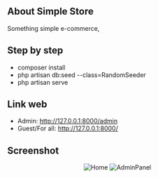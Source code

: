 ## About Simple Store
Something simple e-commerce,

## Step by step
- composer install
- php artisan db:seed --class=RandomSeeder 
- php artisan serve

## Link web
- Admin: http://127.0.0.1:8000/admin
- Guest/For all: http://127.0.0.1:8000/

## Screenshot
<p align="center">
<img src="https://github.com/olek1305/SimpleStore/blob/master/public/storage/Menu.png" alt="Home">
<img src="https://github.com/olek1305/SimpleStore/blob/master/public/storage/AdminPanel.png" alt="AdminPanel">

</p>
